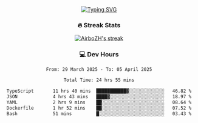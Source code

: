 
<div align="center">
  <a href="https://git.io/typing-svg"><img src="https://readme-typing-svg.demolab.com?font=Fira+Code&size=30&pause=1000&color=33F7F5&center=true&vCenter=true&width=435&lines=Hi+there+%F0%9F%91%8B+I+am+AirboZH+;Welcome+to+my+Github" alt="Typing SVG" /></a>

<h3>🔥 Streak Stats</h3>

<!-- GitHub Readme Streak Stats - https://github.com/DenverCoder1/github-readme-streak-stats -->
<p>
  <a href="https://github.com/DenverCoder1/github-readme-streak-stats">
    <img title="🔥 Get streak stats for your profile at git.io/streak-stats" alt="AirboZH's streak" src="https://streak-stats.demolab.com/?user=AirboZH&theme=monokai-metallian&hide_border=true"/>
  </a>
</p>

<h3>💻 Dev Hours</h3>
<!--START_SECTION:waka-->

```txt
From: 29 March 2025 - To: 05 April 2025

Total Time: 24 hrs 55 mins

TypeScript       11 hrs 40 mins  ███████████▓░░░░░░░░░░░░░   46.82 %
JSON             4 hrs 43 mins   ████▓░░░░░░░░░░░░░░░░░░░░   18.97 %
YAML             2 hrs 9 mins    ██░░░░░░░░░░░░░░░░░░░░░░░   08.64 %
Dockerfile       1 hr 52 mins    ██░░░░░░░░░░░░░░░░░░░░░░░   07.52 %
Bash             51 mins         █░░░░░░░░░░░░░░░░░░░░░░░░   03.43 %
```

<!--END_SECTION:waka-->
</div>  
